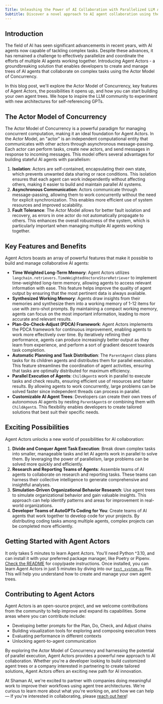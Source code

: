 ```yaml
---
Title: Unleashing the Power of AI Collaboration with Parallelized LLM Agent Actor Trees
Subtitle: Discover a novel approach to AI agent collaboration using the Actor Model of Concurrency.
---
```


## Introduction

The field of AI has seen significant advancements in recent years, with AI agents now capable of tackling complex tasks. Despite these advances, it has remained a challenge to effectively parallelize and coordinate the efforts of multiple AI agents working together. Introducing Agent Actors - a groundbreaking solution that enables developers to create and manage trees of AI agents that collaborate on complex tasks using the Actor Model of Concurrency.

In this blog post, we'll explore the Actor Model of Concurrency, key features of Agent Actors, the possibilities it opens up, and how you can start building your own agent trees. We hope to inspire the LLM community to experiment with new architectures for self-referencing GPTs.

## The Actor Model of Concurrency

The Actor Model of Concurrency is a powerful paradigm for managing concurrent computation, making it an ideal foundation for Agent Actors. In the Actor Model, an "actor" is an independent computational entity that communicates with other actors through asynchronous message-passing. Each actor can perform tasks, create new actors, and send messages in response to incoming messages. This model offers several advantages for building stateful AI agents with parallelism:

1. **Isolation**: Actors are self-contained, encapsulating their own state, which prevents unwanted data sharing or race conditions. This isolation ensures that each agent can work independently without affecting others, making it easier to build and maintain parallel AI systems.
2. **Asynchronous Communication**: Actors communicate through message-passing, allowing them to work concurrently without the need for explicit synchronization. This enables more efficient use of system resources and improved scalability.
3. **Fault Tolerance**: The Actor Model allows for better fault isolation and recovery, as errors in one actor do not automatically propagate to others. This enhances the overall robustness of the system, which is particularly important when managing multiple AI agents working together.

## Key Features and Benefits

Agent Actors boasts an array of powerful features that make it possible to build and manage collaborative AI agents:

- **Time Weighted Long-Term Memory**: Agent Actors utilizes `langchain.retrievers.TimeWeightedVectoreStoreRetriever` to implement time-weighted long-term memory, allowing agents to access relevant information with ease. This feature helps improve the quality of agent output by ensuring that the most pertinent data is always available.
- **Synthesized Working Memory**: Agents draw insights from their memories and synthesize them into a working memory of 1-12 items for use with zero-shot prompts. By maintaining a compact working memory, agents can focus on the most important information, leading to more accurate and relevant results.
- **Plan-Do-Check-Adjust (PDCA) Framework**: Agent Actors implements the PDCA framework for continuous improvement, enabling agents to work more effectively over time. By iteratively refining their performance, agents can produce increasingly better output as they learn from experience, and perform a sort of gradient descent towards task completion.
- **Automatic Planning and Task Distribution**: The `ParentAgent` class plans tasks for its children agents and distributes them for parallel execution. This feature streamlines the coordination of agent activities, ensuring that tasks are optimally distributed for maximum efficiency.
- **Parallel Execution of Agents**: `ChildAgent`s work in parallel to execute tasks and check results, ensuring efficient use of resources and faster results. By allowing agents to work concurrently, large problems can be solved faster since independent threads can process in parallel.
- **Customizable AI Agent Trees**: Developers can create their own trees of autonomous AI agents by nesting `ParentAgent`s or combining them with `ChildAgent`s. This flexibility enables developers to create tailored solutions that best suit their specific needs.

## Exciting Possibilities

Agent Actors unlocks a new world of possibilities for AI collaboration:

1. **Divide and Conquer Agent Task Execution**: Break down complex tasks into smaller, manageable tasks and let AI agents work in parallel to solve them. By leveraging the power of parallelism, large problems can be solved more quickly and efficiently.
2. **Research and Reporting Teams of Agents**: Assemble teams of AI agents to collaborate on research and reporting tasks. These teams can harness their collective intelligence to generate comprehensive and insightful analyses.
3. **Simulation-Driven Organizational Behavior Research**: Use agent trees to simulate organizational behavior and gain valuable insights. This approach can help identify patterns and areas for improvement in real-world organizations.
4. **Developer Teams of AutoGPTs Coding for You**: Create teams of AI agents that work together to develop code for your projects. By distributing coding tasks among multiple agents, complex projects can be completed more efficiently.

## Getting Started with Agent Actors

It only takes 5 minutes to learn Agent Actors. You'll need Python ^3.10, and can install it with your preferred package manager, like Poetry or Pipenv. [Check the README](https://github.com/shaman-ai/agent-actors#installation) for copy/paste instructions. Once installed, you can learn Agent Actors in just 5 minutes by diving into our [`test_system.py`]([./agent_actors/test_system.py](https://github.com/shaman-ai/agent-actors/blob/main/agent_actors/test_system.py)) file. This will help you understand how to create and manage your own agent trees.

## Contributing to Agent Actors

Agent Actors is an open-source project, and we welcome contributions from the community to help improve and expand its capabilities. Some areas where you can contribute include:

- Developing better prompts for the Plan, Do, Check, and Adjust chains
- Building visualization tools for exploring and composing execution trees
- Evaluating performance in different contexts
- Unlocking agent-to-agent communication

By exploring the Actor Model of Concurrency and harnessing the potential of parallel execution, Agent Actors provides a powerful new approach to AI collaboration. Whether you're a developer looking to build customized agent trees or a company interested in partnering to create tailored solutions, Agent Actors offers an exciting new path for AI innovation.

At Shaman AI, we're excited to partner with companies doing meaningful work to improve their workflows using agent tree architectures. We're curious to learn more about what you're working on, and how we can help &mdash; If you're interested in collaborating, please [reach out here](https://edendao.typeform.com/to/CTUCoCNy)!
